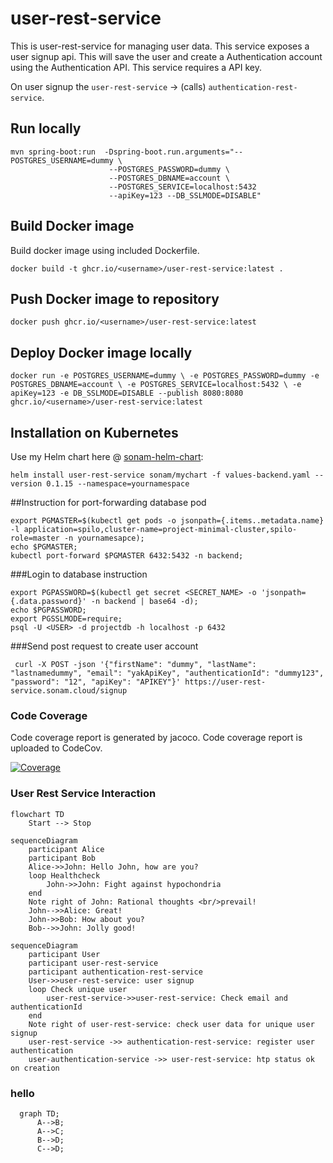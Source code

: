 # user-rest-service
This is user-rest-service for managing user data.
This service exposes a user signup api.  This will save the user
and create a Authentication account using the Authentication API.
This service requires a API key.

On user signup the `user-rest-service` -> (calls) `authentication-rest-service`.

## Run locally

```
mvn spring-boot:run  -Dspring-boot.run.arguments="--POSTGRES_USERNAME=dummy \
                      --POSTGRES_PASSWORD=dummy \
                      --POSTGRES_DBNAME=account \
                      --POSTGRES_SERVICE=localhost:5432
                      --apiKey=123 --DB_SSLMODE=DISABLE"
```
 
 
## Build Docker image

Build docker image using included Dockerfile.


`docker build -t ghcr.io/<username>/user-rest-service:latest .` 

## Push Docker image to repository

`docker push ghcr.io/<username>/user-rest-service:latest`

## Deploy Docker image locally

`docker run -e POSTGRES_USERNAME=dummy \
 -e POSTGRES_PASSWORD=dummy -e POSTGRES_DBNAME=account \
  -e POSTGRES_SERVICE=localhost:5432 \
 -e apiKey=123 -e DB_SSLMODE=DISABLE
 --publish 8080:8080 ghcr.io/<username>/user-rest-service:latest`


## Installation on Kubernetes
Use my Helm chart here @ [sonam-helm-chart](https://github.com/sonamsamdupkhangsar/sonam-helm-chart):

```
helm install user-rest-service sonam/mychart -f values-backend.yaml --version 0.1.15 --namespace=yournamespace
```

##Instruction for port-forwarding database pod
```
export PGMASTER=$(kubectl get pods -o jsonpath={.items..metadata.name} -l application=spilo,cluster-name=project-minimal-cluster,spilo-role=master -n yournamesapce); 
echo $PGMASTER;
kubectl port-forward $PGMASTER 6432:5432 -n backend;
```

###Login to database instruction
```
export PGPASSWORD=$(kubectl get secret <SECRET_NAME> -o 'jsonpath={.data.password}' -n backend | base64 -d);
echo $PGPASSWORD;
export PGSSLMODE=require;
psql -U <USER> -d projectdb -h localhost -p 6432

```
###Send post request to create user account
```
 curl -X POST -json '{"firstName": "dummy", "lastName": "lastnamedummy", "email": "yakApiKey", "authenticationId": "dummy123", "password": "12", "apiKey": "APIKEY"}' https://user-rest-service.sonam.cloud/signup
```

### Code Coverage
Code coverage report is generated by jacoco.  Code coverage report is uploaded to CodeCov.  

[![Coverage](.github/badges/jacoco.svg)](https://github.com/sonamsamdupkhangsar/user-rest-service/actions/workflows/deploy.yml)

### User Rest Service Interaction


```mermaid
flowchart TD
    Start --> Stop
```

```mermaid 
sequenceDiagram
    participant Alice
    participant Bob
    Alice->>John: Hello John, how are you?
    loop Healthcheck
        John->>John: Fight against hypochondria
    end
    Note right of John: Rational thoughts <br/>prevail!
    John-->>Alice: Great!
    John->>Bob: How about you?
    Bob-->>John: Jolly good!
```

```mermaid 
sequenceDiagram
    participant User
    participant user-rest-service
    participant authentication-rest-service
    User->>user-rest-service: user signup
    loop Check unique user
        user-rest-service->>user-rest-service: Check email and authenticationId 
    end
    Note right of user-rest-service: check user data for unique user signup
    user-rest-service ->> authentication-rest-service: register user authentication
    user-authentication-service ->> user-rest-service: htp status ok on creation
```

### hello
```mermaid
  graph TD;
      A-->B;
      A-->C;
      B-->D;
      C-->D;
```